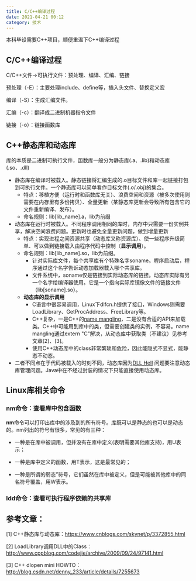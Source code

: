 ```yaml
---
title: C/C++编译过程
date: 2021-04-21 00:12
category: 技术
---
```


本科毕设需要C++项目，顺便重温下C++编译过程

<!--more-->

## C/C++编译过程

C/C++文件->可执行文件：预处理、编译、汇编、链接

预处理（-E）：主要处理include、define等，插入头文件、替换定义宏

编译（-S）：生成汇编文件。

汇编（-c）：翻译成二进制机器指令文件

链接（-o）：链接函数库

## C++静态库和动态库

库的本质是二进制可执行文件，函数库一般分为静态库(.a、.lib)和动态库(.so、.dll)

- 静态库在编译时被载入。静态链接将汇编生成的.o目标文件和库一起链接打包到可执行文件。一个静态库可以简单看作目标文件(.o/.obj)的集合。
  - 特点：移植方便（运行时和函数库无关）、浪费空间和资源（被多次使用则需要在内存里有多份拷贝）、全量更新（某静态库更新会导致所有包含它的文件重新编译、发布）。
  - 命名规则：lib[lib_name].a，lib为前缀
- 动态库在运行时被载入。不同程序调用相同的库时，内存中只需要一份实例共享，解决空间浪费问题。更新时也避免全量更新问题，做到增量更新
  - 特点：实现进程之间资源共享（动态库又称资源库）、使一些程序升级简单、可以做到链接载入由程序代码中控制（**显示调用**）。
  - 命名规则：lib[lib_name].so，lib为前缀。
    - 针对实际库文件，每个共享库有个特殊名字soname。程序启动后，程序通过这个名字告诉动态加载器载入哪个共享库。
    - 文件系统中，soname仅是链接到实际动态库的链接。动态库实际有另一个名字给编译器使用。它是一个指向实际库镜像文件的链接文件（lib[soname].so）。
  - **动态库的显示调用**
    - C语言中很容易调用，Linux下dlfcn.h提供了接口，Windows则需要LoadLibrary、GetProcAddress、FreeLibrary等。
    - C++复杂，一是C++的[name mangling](https://zh.wikipedia.org/wiki/%E5%90%8D%E5%AD%97%E4%BF%AE%E9%A5%B0)，二是没有合适的API来加载类。C++中可能用到库中的类，但需要创建类的实例，不容易。name mangling通过extern "C"解决，从动态库中获取类（不建议）见参考文章[2]、[3]。
    - 使用C++动态库中的class非常繁琐和危险，因此能隐式不显式，能静态不动态。
- 二者不同点在于代码被载入的时刻不同，动态库因为[DLL Hell](https://zh.wikipedia.org/wiki/DLL%E5%9C%B0%E7%8D%84) 问题要注意动态库管理问题。Java中在不经过封装的情况下只能直接使用动态库。

## Linux库相关命令

### nm命令：查看库中包含函数

**nm**命令可以打印出库中的涉及到的所有符号。库既可以是静态的也可以是动态的。nm列出的符号有很多，常见的有三种：

- 一种是在库中被调用，但并没有在库中定义(表明需要其他库支持)，用U表示；

- 一种是库中定义的函数，用T表示，这是最常见的；

- 一种是所谓的弱态”符号，它们虽然在库中被定义，但是可能被其他库中的同名符号覆盖，用W表示。

### ldd命令：查看可执行程序依赖的共享库



## 参考文章：

[1] C++静态库与动态库：https://www.cnblogs.com/skynet/p/3372855.html

[2] LoadLibrary调用DLL中的Class：http://www.cppblog.com/codejie/archive/2009/09/24/97141.html

[3] C++ dlopen mini HOWTO：http://blog.csdn.net/denny_233/article/details/7255673